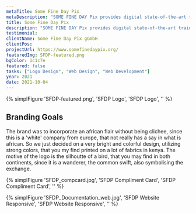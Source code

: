 ```yaml
---
metaTitle: Some Fine Day Pix
metaDescription: "SOME FINE DAY Pix provides digital state-of-the-art training opportunities for African filmmakers."
title: Some Fine Day Pix
description: "SOME FINE DAY Pix provides digital state-of-the-art training opportunities for African filmmakers."
testimonial: 
clientName: Some Fine Day Pix gGmbH
clientPos: 
projectUrl: https://www.somefinedaypix.org/
featuredImg: SFDP-featured.png
bgColor: 1c1c7e
featured: false
tasks: ["Logo Design", "Web Design", "Web Development"]
year: 2021
date: 2021-10-04
---
```

{% simplFigure 'SFDP-featured.png', 'SFDP Logo', 'SFDP Logo', '' %}

## Branding Goals
The brand was to incorporate an african flair without being clichee, since this is a 'white' company from europe, that not really has a say in what is african. So we just decided on a very bright and colorful design, utilizing strong colors, that you my find printed on a lot of fabrics in kenya. The motive of the logo is the silhoutte of a bird, that you may find in both continents, since it is a wanderer, the common swift, also symbolising the exchange.

{% simplFigure 'SFDP_compcard.jpg', 'SFDP Compliment Card', 'SFDP Compliment Card', '' %}

{% simplFigure 'SFDP_Documentation_web.jpg', 'SFDP Website Responsive', 'SFDP Website Responsive', '' %}
